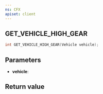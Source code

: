 ```yaml
---
ns: CFX
apiset: client
---
```

## GET_VEHICLE_HIGH_GEAR

```c
int GET_VEHICLE_HIGH_GEAR(Vehicle vehicle);
```


## Parameters
* **vehicle**: 

## Return value
